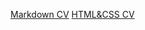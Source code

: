 [Markdown CV](https://superlera.github.io/rsschool-cv/cv)
[HTML&CSS CV](https://superlera.github.io/rsschool-cv/)